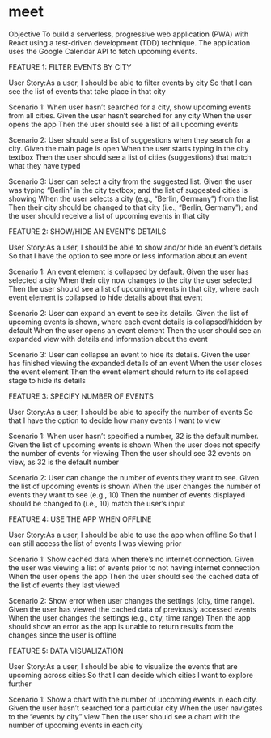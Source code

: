 # meet

Objective
To build a serverless, progressive web application (PWA) with React using a test-driven development (TDD) technique. The application uses the Google Calendar API to fetch upcoming events.

FEATURE 1: FILTER EVENTS BY CITY

User Story:As a user, I should be able to filter events by city So that I can see the list of events that take place in that city

Scenario 1: When user hasn’t searched for a city, show upcoming events from all cities. Given the user hasn’t searched for any city When the user opens the app Then the user should see a list of all upcoming events

Scenario 2: User should see a list of suggestions when they search for a city. Given the main page is open When the user starts typing in the city textbox Then the user should see a list of cities (suggestions) that match what they have typed

Scenario 3: User can select a city from the suggested list. Given the user was typing “Berlin” in the city textbox; and the list of suggested cities is showing When the user selects a city (e.g., “Berlin, Germany”) from the list Then their city should be changed to that city (i.e., “Berlin, Germany”); and the user should receive a list of upcoming events in that city

FEATURE 2: SHOW/HIDE AN EVENT’S DETAILS

User Story:As a user, I should be able to show and/or hide an event’s details So that I have the option to see more or less information about an event

Scenario 1: An event element is collapsed by default. Given the user has selected a city When their city now changes to the city the user selected Then the user should see a list of upcoming events in that city, where each event element is collapsed to hide details about that event

Scenario 2: User can expand an event to see its details. Given the list of upcoming events is shown, where each event details is collapsed/hidden by default When the user opens an event element Then the user should see an expanded view with details and information about the event

Scenario 3: User can collapse an event to hide its details. Given the user has finished viewing the expanded details of an event When the user closes the event element Then the event element should return to its collapsed stage to hide its details

FEATURE 3: SPECIFY NUMBER OF EVENTS

User Story:As a user, I should be able to specify the number of events So that I have the option to decide how many events I want to view

Scenario 1: When user hasn’t specified a number, 32 is the default number. Given the list of upcoming events is shown When the user does not specify the number of events for viewing Then the user should see 32 events on view, as 32 is the default number

Scenario 2: User can change the number of events they want to see. Given the list of upcoming events is shown When the user changes the number of events they want to see (e.g., 10) Then the number of events displayed should be changed to (i.e., 10) match the user’s input

FEATURE 4: USE THE APP WHEN OFFLINE

User Story:As a user, I should be able to use the app when offline So that I can still access the list of events I was viewing prior

Scenario 1: Show cached data when there’s no internet connection. Given the user was viewing a list of events prior to not having internet connection When the user opens the app Then the user should see the cached data of the list of events they last viewed

Scenario 2: Show error when user changes the settings (city, time range). Given the user has viewed the cached data of previously accessed events When the user changes the settings (e.g., city, time range) Then the app should show an error as the app is unable to return results from the changes since the user is offline

FEATURE 5: DATA VISUALIZATION

User Story:As a user, I should be able to visualize the events that are upcoming across cities So that I can decide which cities I want to explore further

Scenario 1: Show a chart with the number of upcoming events in each city. Given the user hasn’t searched for a particular city When the user navigates to the “events by city” view Then the user should see a chart with the number of upcoming events in each city

